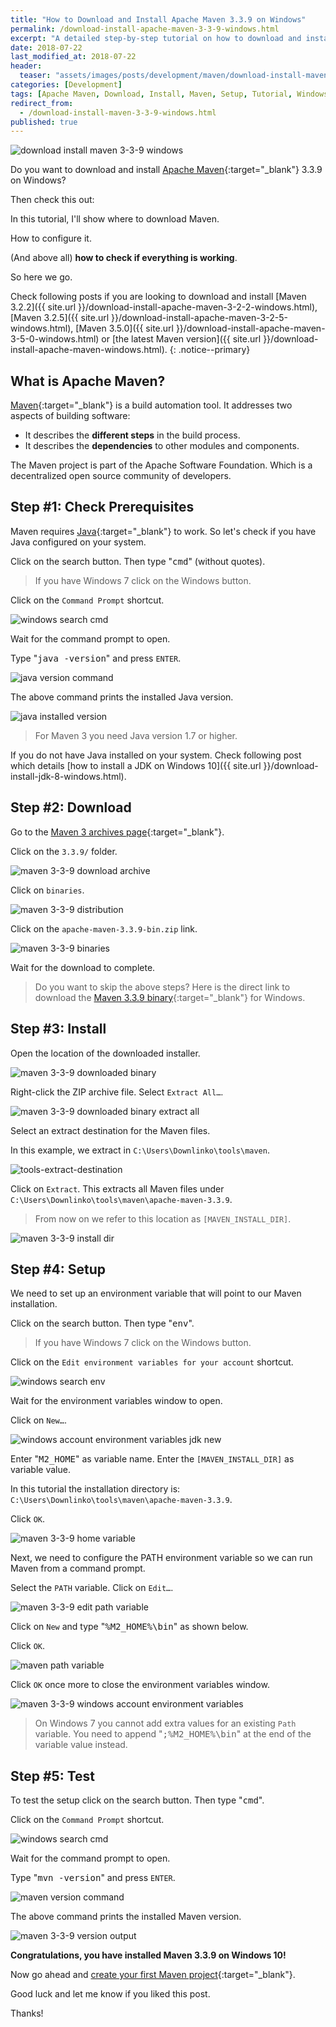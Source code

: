 ```yaml
---
title: "How to Download and Install Apache Maven 3.3.9 on Windows"
permalink: /download-install-apache-maven-3-3-9-windows.html
excerpt: "A detailed step-by-step tutorial on how to download and install Apache Maven 3.3.9 on Windows 10."
date: 2018-07-22
last_modified_at: 2018-07-22
header:
  teaser: "assets/images/posts/development/maven/download-install-maven-3-3-9-windows.png"
categories: [Development]
tags: [Apache Maven, Download, Install, Maven, Setup, Tutorial, Windows]
redirect_from:
  - /download-install-maven-3-3-9-windows.html
published: true
---
```


<img src="{{ site.url }}/assets/images/posts/development/maven/download-install-maven-3-3-9-windows.png" alt="download install maven 3-3-9 windows" class="align-right title-image">

Do you want to download and install [Apache Maven](https://maven.apache.org/){:target="_blank"} 3.3.9 on Windows?

Then check this out:

In this tutorial, I'll show where to download Maven.

How to configure it.

(And above all) **how to check if everything is working**.

So here we go.

Check following posts if you are looking to download and install [Maven 3.2.2]({{ site.url }}/download-install-apache-maven-3-2-2-windows.html), [Maven 3.2.5]({{ site.url }}/download-install-apache-maven-3-2-5-windows.html), [Maven 3.5.0]({{ site.url }}/download-install-apache-maven-3-5-0-windows.html) or [the latest Maven version]({{ site.url }}/download-install-apache-maven-windows.html).
{: .notice--primary}

## What is Apache Maven?

[Maven](https://en.wikipedia.org/wiki/Apache_Maven){:target="_blank"} is a build automation tool. It addresses two aspects of building software:
* It describes the **different steps** in the build process.
* It describes the **dependencies** to other modules and components.

The Maven project is part of the Apache Software Foundation. Which is a decentralized open source community of developers.

## Step #1: Check Prerequisites

Maven requires [Java](http://www.oracle.com/technetwork/java/javase/downloads/index.html){:target="_blank"} to work. So let's check if you have Java configured on your system.

Click on the search button. Then type "<kbd>cmd</kbd>" (without quotes).

> If you have Windows 7 click on the Windows button.

Click on the `Command Prompt` shortcut.

<img src="{{ site.url }}/assets/images/posts/development/windows-search-cmd.png" alt="windows search cmd">

Wait for the command prompt to open.

Type "<kbd>java -version</kbd>" and press `ENTER`.

<img src="{{ site.url }}/assets/images/posts/development/java-version-command.png" alt="java version command">

The above command prints the installed Java version.

<img src="{{ site.url }}/assets/images/posts/development/java-installed-version.png" alt="java installed version">

> For Maven 3 you need Java version 1.7 or higher.

If you do not have Java installed on your system. Check following post which details [how to install a JDK on Windows 10]({{ site.url }}/download-install-jdk-8-windows.html).

## Step #2: Download

Go to the [Maven 3 archives page](https://archive.apache.org/dist/maven/maven-3/){:target="_blank"}.

Click on the `3.3.9/` folder.

<img src="{{ site.url }}/assets/images/posts/development/maven/maven-3-3-9-download-archive.png" alt="maven 3-3-9 download archive">

Click on `binaries`.

<img src="{{ site.url }}/assets/images/posts/development/maven/maven-3-3-9-distribution.png" alt="maven 3-3-9 distribution">

Click on the `apache-maven-3.3.9-bin.zip` link.

<img src="{{ site.url }}/assets/images/posts/development/maven/maven-3-3-9-binaries.png" alt="maven 3-3-9 binaries">

Wait for the download to complete.

> Do you want to skip the above steps? Here is the direct link to download the [Maven 3.3.9 binary](https://archive.apache.org/dist/maven/maven-3/3.3.9/binaries/apache-maven-3.3.9-bin.zip){:target="_blank"} for Windows.

## Step #3: Install

Open the location of the downloaded installer.

<img src="{{ site.url }}/assets/images/posts/development/maven/maven-3-3-9-downloaded-binary.png" alt="maven 3-3-9 downloaded binary">

Right-click the ZIP archive file. Select `Extract All…`.

<img src="{{ site.url }}/assets/images/posts/development/maven/maven-3-3-9-downloaded-binary-extract-all.png" alt="maven 3-3-9 downloaded binary extract all">

Select an extract destination for the Maven files.

In this example, we extract in `C:\Users\Downlinko\tools\maven`.

<img src="{{ site.url }}/assets/images/posts/development/maven/maven-extract-destination.png" alt="tools-extract-destination">

Click on `Extract`. This extracts all Maven files under `C:\Users\Downlinko\tools\maven\apache-maven-3.3.9`.

> From now on we refer to this location as `[MAVEN_INSTALL_DIR]`.

<img src="{{ site.url }}/assets/images/posts/development/maven/maven-3-3-9-install-dir.png" alt="maven 3-3-9 install dir">

## Step #4: Setup

We need to set up an environment variable that will point to our Maven installation.

Click on the search button. Then type "<kbd>env</kbd>".

> If you have Windows 7 click on the Windows button.

Click on the `Edit environment variables for your account` shortcut.

<img src="{{ site.url }}/assets/images/posts/development/windows-search-env.png" alt="windows search env">

Wait for the environment variables window to open.

Click on `New…`.

<img src="{{ site.url }}/assets/images/posts/development/windows-account-environment-variables-jdk-new.png" alt="windows account environment variables jdk new">

Enter "<kbd>M2_HOME</kbd>" as variable name. Enter the `[MAVEN_INSTALL_DIR]` as variable value.

In this tutorial the installation directory is: `C:\Users\Downlinko\tools\maven\apache-maven-3.3.9`.

Click `OK`.

<img src="{{ site.url }}/assets/images/posts/development/maven/maven-3-3-9-home-variable.png" alt="maven 3-3-9 home variable">

Next, we need to configure the PATH environment variable so we can run Maven from a command prompt.

Select the `PATH` variable. Click on `Edit…`.

<img src="{{ site.url }}/assets/images/posts/development/maven/maven-3-3-9-edit-path-variable.png" alt="maven 3-3-9 edit path variable">

Click on `New` and type "<kbd>%M2_HOME%\bin</kbd>" as shown below.

Click `OK`.

<img src="{{ site.url }}/assets/images/posts/development/maven/maven-path-variable.png" alt="maven path variable">

Click `OK` once more to close the environment variables window.

<img src="{{ site.url }}/assets/images/posts/development/maven/maven-3-3-9-windows-account-environment-variables.png" alt="maven 3-3-9 windows account environment variables">

> On Windows 7 you cannot add extra values for an existing `Path` variable. You need to append "<kbd>;%M2_HOME%\bin</kbd>" at the end of the variable value instead.

## Step #5: Test

To test the setup click on the search button. Then type "<kbd>cmd</kbd>".

Click on the `Command Prompt` shortcut.

<img src="{{ site.url }}/assets/images/posts/development/windows-search-cmd.png" alt="windows search cmd">

Wait for the command prompt to open.

Type "<kbd>mvn -version</kbd>" and press `ENTER`.

<img src="{{ site.url }}/assets/images/posts/development/maven/maven-version-command.png" alt="maven version command">

The above command prints the installed Maven version.

<img src="{{ site.url }}/assets/images/posts/development/maven/maven-3-3-9-version-output.png" alt="maven 3-3-9 version output">

**Congratulations, you have installed Maven 3.3.9 on Windows 10!**

Now go ahead and [create your first Maven project](https://maven.apache.org/guides/getting-started/maven-in-five-minutes.html){:target="_blank"}.

Good luck and let me know if you liked this post.

Thanks!
